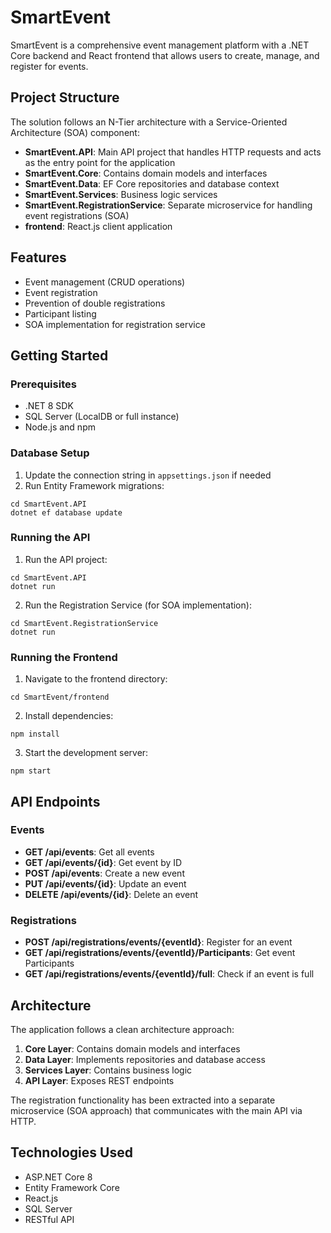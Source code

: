 # SmartEvent

SmartEvent is a comprehensive event management platform with a .NET Core backend and React frontend that allows users to create, manage, and register for events.

## Project Structure

The solution follows an N-Tier architecture with a Service-Oriented Architecture (SOA) component:

- **SmartEvent.API**: Main API project that handles HTTP requests and acts as the entry point for the application
- **SmartEvent.Core**: Contains domain models and interfaces
- **SmartEvent.Data**: EF Core repositories and database context
- **SmartEvent.Services**: Business logic services
- **SmartEvent.RegistrationService**: Separate microservice for handling event registrations (SOA)
- **frontend**: React.js client application

## Features

- Event management (CRUD operations)
- Event registration
- Prevention of double registrations
- Participant listing
- SOA implementation for registration service

## Getting Started

### Prerequisites

- .NET 8 SDK
- SQL Server (LocalDB or full instance)
- Node.js and npm

### Database Setup

1. Update the connection string in `appsettings.json` if needed
2. Run Entity Framework migrations:

```
cd SmartEvent.API
dotnet ef database update
```

### Running the API

1. Run the API project:

```
cd SmartEvent.API
dotnet run
```

2. Run the Registration Service (for SOA implementation):

```
cd SmartEvent.RegistrationService
dotnet run
```

### Running the Frontend

1. Navigate to the frontend directory:

```
cd SmartEvent/frontend
```

2. Install dependencies:

```
npm install
```

3. Start the development server:

```
npm start
```

## API Endpoints

### Events

- **GET /api/events**: Get all events
- **GET /api/events/{id}**: Get event by ID
- **POST /api/events**: Create a new event
- **PUT /api/events/{id}**: Update an event
- **DELETE /api/events/{id}**: Delete an event

### Registrations

- **POST /api/registrations/events/{eventId}**: Register for an event
- **GET /api/registrations/events/{eventId}/Participants**: Get event Participants
- **GET /api/registrations/events/{eventId}/full**: Check if an event is full

## Architecture

The application follows a clean architecture approach:

1. **Core Layer**: Contains domain models and interfaces
2. **Data Layer**: Implements repositories and database access
3. **Services Layer**: Contains business logic
4. **API Layer**: Exposes REST endpoints

The registration functionality has been extracted into a separate microservice (SOA approach) that communicates with the main API via HTTP.

## Technologies Used

- ASP.NET Core 8
- Entity Framework Core
- React.js
- SQL Server
- RESTful API 